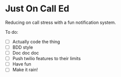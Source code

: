 # Just On Call Ed

Reducing on call stress with a fun notification system.

To do:
- [ ]  Actually code the thing
- [ ]  BDD style
- [ ]  Doc doc doc
- [ ]  Push twilio features to their limits
- [ ]  Have fun
- [ ]  Make it rain!
